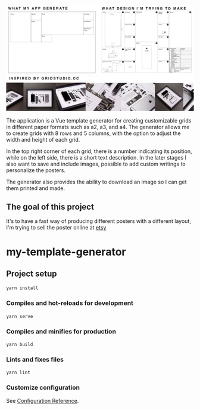 <img alt="expo sdk" src="https://github.com/taxidriver2192/my-template-generator/blob/master/WhyThisProject.jpg">

The application is a Vue template generator for creating customizable grids in different paper formats such as a2, a3, and a4. The generator allows me to create grids with 8 rows and 5 columns, with the option to adjust the width and height of each grid.

In the top right corner of each grid, there is a number indicating its position, while on the left side, there is a short text description. 
In the later stages I also want to save and include images, possible to add custom writings to personalize the posters.

The generator also provides the ability to download an image so I can get them printed and made.

## The goal of this project
It's to have a fast way of producing different posters with a different layout, I'm trying to sell the poster online at [etsy](https://www.etsy.com/dk-en/shop/iPhoneBlueprints)


# my-template-generator

## Project setup
```
yarn install
```

### Compiles and hot-reloads for development
```
yarn serve
```

### Compiles and minifies for production
```
yarn build
```

### Lints and fixes files
```
yarn lint
```

### Customize configuration
See [Configuration Reference](https://cli.vuejs.org/config/).

